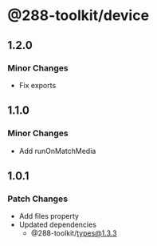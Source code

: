 # @288-toolkit/device

## 1.2.0

### Minor Changes

- Fix exports

## 1.1.0

### Minor Changes

- Add runOnMatchMedia

## 1.0.1

### Patch Changes

- Add files property
- Updated dependencies
  - @288-toolkit/types@1.3.3
